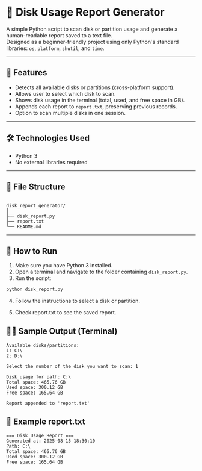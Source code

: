 # 🧮 Disk Usage Report Generator

A simple Python script to scan disk or partition usage and generate a human-readable report saved to a text file.  
Designed as a beginner-friendly project using only Python's standard libraries: `os`, `platform`, `shutil`, and `time`.

---

## 📌 Features

- Detects all available disks or partitions (cross-platform support).
- Allows user to select which disk to scan.
- Shows disk usage in the terminal (total, used, and free space in GB).
- Appends each report to `report.txt`, preserving previous records.
- Option to scan multiple disks in one session.

---

## 🛠️ Technologies Used

- Python 3
- No external libraries required

---

## 📂 File Structure

```

disk_report_generator/
│
├── disk_report.py
├── report.txt
└── README.md

```

---

## 🚀 How to Run

1. Make sure you have Python 3 installed.
2. Open a terminal and navigate to the folder containing `disk_report.py`.
3. Run the script:

```bash
python disk_report.py
```

4. Follow the instructions to select a disk or partition.

5. Check report.txt to see the saved report.

## 🧑‍💻 Sample Output (Terminal)

```
Available disks/partitions:
1: C:\
2: D:\

Select the number of the disk you want to scan: 1

Disk usage for path: C:\
Total space: 465.76 GB
Used space: 300.12 GB
Free space: 165.64 GB

Report appended to 'report.txt'

```

## 📝 Example report.txt

```
=== Disk Usage Report ===
Generated at: 2025-08-15 18:30:10
Path: C:\
Total space: 465.76 GB
Used space: 300.12 GB
Free space: 165.64 GB

```
